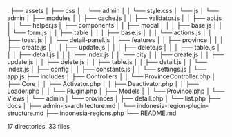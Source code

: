 .
├── assets
│   ├── css
│   │   └── admin
│   │       └── style.css
│   └── js
│       └── admin
│           ├── modules
│           │   ├── cache.js
│           │   ├── validator.js
│           │   ├── api.js
│           │   └── helper.js
│           ├── components
│           │   ├── modal
│           │   │   ├── base.js
│           │   │   └── form.js
│           │   ├── table
│           │   │   ├── base.js
│           │   │   └── actions.js
│           │   ├── toast.js
│           │   └── detail-panel.js
│           ├── features
│           │   ├── province
│           │   │   ├── create.js
│           │   │   ├── update.js
│           │   │   ├── delete.js
│           │   │   ├── table.js
│           │   │   ├── detail.js
│           │   │   └── index.js
│           │   └── city
│           │       ├── create.js
│           │       ├── update.js
│           │       ├── delete.js
│           │       ├── table.js
│           │       ├── detail.js
│           │       └── index.js
│           ├── config
│           │   ├── constants.js
│           │   └── settings.js
│           └── app.js
├── includes
│   ├── Controllers
│   │   └── ProvinceController.php
│   ├── Core
│   │   ├── Activator.php
│   │   ├── Deactivator.php
│   │   ├── Loader.php
│   │   └── Plugin.php
│   ├── Models
│   │   └── Province.php
│   └── Views
│       └── admin
│           └── provinces
│               ├── detail.php
│               └── list.php
├── docs
│   ├── admin-js-architecture.md
│   └── indonesia-region-plugin-structure.md
├── indonesia-regions.php
└── README.md

17 directories, 33 files
